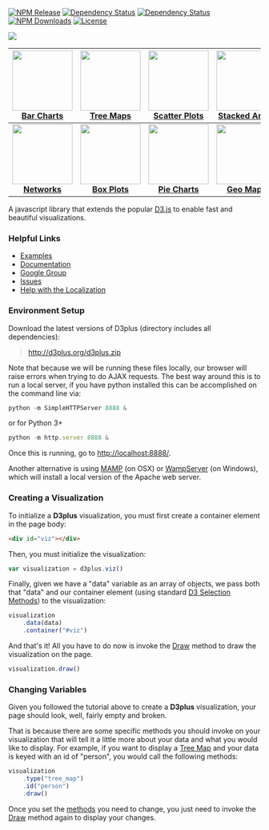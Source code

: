 [![NPM Release](http://img.shields.io/npm/v/d3plus.svg?style=flat-square)](https://www.npmjs.org/package/d3plus)
[![Dependency Status](http://img.shields.io/david/alexandersimoes/d3plus.svg?style=flat-square)](https://david-dm.org/alexandersimoes/d3plus)
[![Dependency Status](http://img.shields.io/david/dev/alexandersimoes/d3plus.svg?style=flat-square)](https://david-dm.org/alexandersimoes/d3plus#info=devDependencies)
[![NPM Downloads](http://img.shields.io/npm/dm/d3plus.svg?style=flat-square)](https://www.npmjs.org/package/d3plus)
[![License](http://img.shields.io/npm/l/d3plus.svg?style=flat-square)](http://opensource.org/licenses/MIT)

<img src="https://raw.githubusercontent.com/alexandersimoes/d3plus/gh-pages/assets/img/facebook.jpg">

| <a href="http://d3plus.org/examples/basic/32517cfde67270c99092/"><img src="https://gist.githubusercontent.com/davelandry/32517cfde67270c99092/raw/thumbnail.png" width="120px"><br>Bar Charts</a> | <a href="http://d3plus.org/examples/basic/9029130/"><img src="https://gist.githubusercontent.com/davelandry/9029130/raw/thumbnail.png" width="120px"><br>Tree Maps</a> | <a href="http://d3plus.org/examples/basic/9029781/"><img src="https://gist.githubusercontent.com/davelandry/9029781/raw/thumbnail.png" width="120px"><br>Scatter Plots</a> | <a href="http://d3plus.org/examples/basic/9029462/"><img src="https://gist.githubusercontent.com/davelandry/9029462/raw/thumbnail.png" width="120px"><br>Stacked Areas</a> | <a href="http://d3plus.org/examples/basic/9037371/"><img src="https://gist.githubusercontent.com/davelandry/9037371/raw/thumbnail.png" width="120px"><br>Line Plots</a> |
| :-: | :-: | :-: | :-: | :-: |
| <a href="http://d3plus.org/examples/basic/9042919/"><img src="https://gist.githubusercontent.com/davelandry/9042919/raw/thumbnail.png" width="120px"><br>**Networks**</a> | <a href="http://d3plus.org/examples/basic/78018ce8c3787d4e30d9/"><img src="https://gist.githubusercontent.com/davelandry/78018ce8c3787d4e30d9/raw/thumbnail.png" width="120px"><br>**Box Plots**</a> | <a href="http://d3plus.org/examples/basic/33fc382f1f1913682ec1/"><img src="https://gist.githubusercontent.com/davelandry/33fc382f1f1913682ec1/raw/thumbnail.png" width="120px"><br>**Pie Charts**</a> | <a href="http://d3plus.org/examples/basic/9042807/"><img src="https://gist.githubusercontent.com/davelandry/9042807/raw/thumbnail.png" width="120px"><br>**Geo Maps**</a> | <a href="http://d3plus.org/examples/basic/b197f489fb0fc2093fee/"><img src="https://gist.githubusercontent.com/davelandry/b197f489fb0fc2093fee/raw/thumbnail.png" width="120px"><br>**Bubbles**</a> |

A javascript library that extends the popular [D3.js](http://d3js.org) to enable fast and beautiful visualizations.

### Helpful Links
* [Examples](http://d3plus.org/examples/)
* [Documentation](https://github.com/alexandersimoes/d3plus/wiki)
* [Google Group](https://groups.google.com/forum/#!forum/d3plus)
* [Issues](https://github.com/alexandersimoes/d3plus/issues?state=open)
* [Help with the Localization](https://docs.google.com/spreadsheets/d/1JPFkLTDqnF3azUU2ssWs_M918Rr1mXIR-Flh8ccjYlo/edit#gid=0)

### Environment Setup

Download the latest versions of D3plus (directory includes all dependencies):

> <http://d3plus.org/d3plus.zip>

Note that because we will be running these files locally, our browser will raise errors when trying to do AJAX requests. The best way around this is to run a local server, if you have python installed this can be accomplished on the command line via:

```js
python -m SimpleHTTPServer 8888 &
```

or for Python 3+

```js
python -m http.server 8888 &
```

Once this is running, go to <http://localhost:8888/>.

Another alternative is using [MAMP](http://www.mamp.info/) (on OSX) or [WampServer](http://www.wampserver.com/) (on Windows), which will install a local version of the Apache web server.

### Creating a Visualization

To initialize a **D3plus** visualization, you must first create a container element in the page body:

```html
<div id="viz"></div>
```

Then, you must initialize the visualization:

```js
var visualization = d3plus.viz()
```

Finally, given we have a "data" variable as an array of objects, we pass both that "data" and our container element (using standard [D3 Selection Methods](https://github.com/mbostock/d3/wiki/Selections#selecting-elements)) to the visualization:

```js
visualization
	.data(data)
	.container("#viz")
```

And that's it! All you have to do now is invoke the [Draw](https://github.com/alexandersimoes/d3plus/wiki/Visualizations#draw) method to draw the visualization on the page.

```js
visualization.draw()
```

### Changing Variables
Given you followed the tutorial above to create a **D3plus** visualization, your page should look, well, fairly empty and broken.

That is because there are some specific methods you should invoke on your visualization that will tell it a little more about your data and what you would like to display. For example, if you want to display a [Tree Map](https://github.com/alexandersimoes/d3plus/wiki/Tree-Map) and your data is keyed with an id of "person", you would call the following methods:

```js
visualization
	.type("tree_map")
	.id("person")
	.draw()
```

Once you set the [methods](https://github.com/alexandersimoes/d3plus/wiki/Visualizations#available-methods) you need to change, you just need to invoke the [Draw](https://github.com/alexandersimoes/d3plus/wiki/Visualizations#draw) method again to display your changes.
